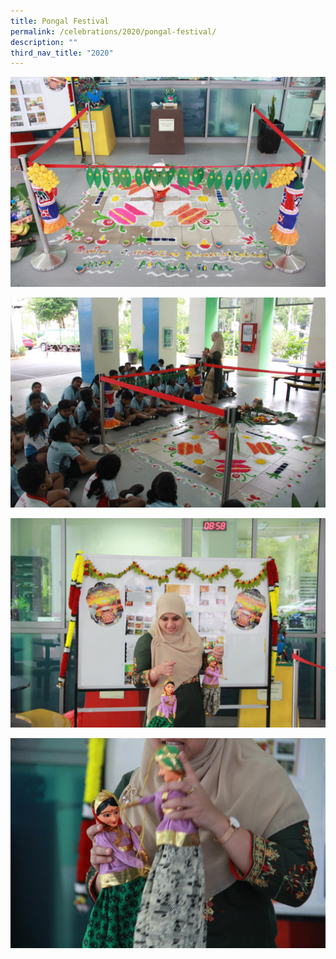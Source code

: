 ```yaml
---
title: Pongal Festival
permalink: /celebrations/2020/pongal-festival/
description: ""
third_nav_title: "2020"
---
```

![Pongal Festival](/images/Celebrations/2020/Pongal%20Festival/pf2020-1.jpg)

![Pongal Festival](/images/Celebrations/2020/Pongal%20Festival/pf2020-2.jpg)

![Pongal Festival](/images/Celebrations/2020/Pongal%20Festival/pf2020-3.jpg)

![Pongal Festival](/images/Celebrations/2020/Pongal%20Festival/pf2020-4.jpg)